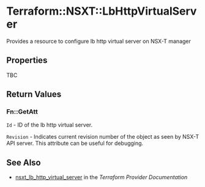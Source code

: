 # Terraform::NSXT::LbHttpVirtualServer

Provides a resource to configure lb http virtual server on NSX-T manager

## Properties

TBC

## Return Values

### Fn::GetAtt

`Id` - ID of the lb http virtual server.

`Revision` - Indicates current revision number of the object as seen by NSX-T API server. This attribute can be useful for debugging.

## See Also

* [nsxt_lb_http_virtual_server](https://www.terraform.io/docs/providers/nsxt/r/lb_http_virtual_server.html) in the _Terraform Provider Documentation_